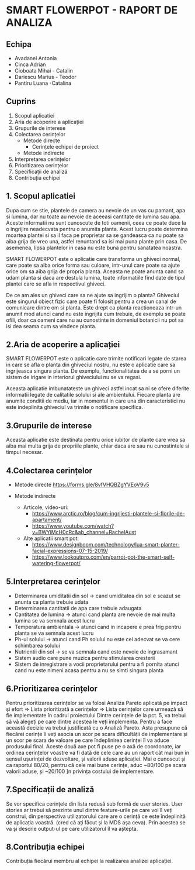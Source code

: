 # SMART FLOWERPOT - RAPORT DE ANALIZA
## Echipa
  * Avadanei Antonia
  * Cinca Adrian
  * Cioboata Mihai - Catalin
  * Dariescu Marius - Teodor
  * Pantiru Luana -Catalina

## Cuprins
  1. Scopul aplicatiei
  2. Aria de acoperire a aplicației
  3. Grupurile de interese	
  4. Colectarea cerințelor	
      -	Metode directe	
        -	Cerințele echipei de proiect	
      -	Metode indirecte	
  5. Interpretarea cerințelor	
  6. Prioritizarea cerințelor	
  7. Specificații de analiză	
  8. Contribuția echipei	

## 1. Scopul aplicatiei
Dupa cum se stie, plantele de camera au nevoie de un vas cu pamant, apa si lumina, dar nu toate au nevoie de aceeasi cantitate de lumina sau apa. Aceste informatii nu sunt cunoscute de toti oamenii, ceea ce poate duce la o ingrijire neadecvata pentru o anumita planta. Acest lucru poate determina moartea plantei si sa il faca pe proprietar sa se gandeasca ca nu poate sa aiba grija de vreo  una, astfel renuntand sa isi mai puna plante prin casa. De asemenea, lipsa plantelor in casa nu este buna pentru sanatatea noastra.

SMART FLOWERPOT este o aplicatie care transforma un ghiveci normal, care poate sa aiba orice forma sau culoare, intr-unul care poate sa ajute orice om sa aiba grija de propria planta. Aceasta ne poate anunta cand sa udam planta si daca are destula lumina, toate informatiile find date de tipul plantei care se afla in respectivul ghiveci.

De ce am ales un ghiveci care sa ne ajute sa ingrijim o planta? Ghiveciul este singurul obiect fizic care poate fi folosit pentru a crea un canal de comunicare dintre om si planta. Este drept ca planta reactioneaza intr-un anumit mod atunci cand nu este ingrijita cum trebuie, de exemplu se poate ofili, doar ca oameni care nu au cunostinte in domeniul botanicii nu pot sa isi dea seama cum sa vindece planta. 

## 2.Aria de acoperire a aplicației
SMART FLOWERPOT este o aplicatie care trimite notificari legate de starea in care se afla o planta din ghiveciul nostru, nu este o aplicatie care sa ingrijeasca singura planta. De exemplu, functionalitatea de a se porni un sistem de irigare in interiorul ghiveciului nu se va regasi.

Aceasta aplicatie imbunatateste un ghiveci astfel incat sa ni se ofere diferite informatii legate de calitatile solului si ale ambientului. Fiecare planta are anumite conditii de mediu, iar in momentul in care una din caracteristici nu este indeplinita ghiveciul va trimite o notificare specifica.

## 3.Grupurile de interese
Aceasta aplicatie este destinata pentru orice iubitor de plante care vrea sa aiba mai multa grija de propriile plante, chiar daca are sau nu cunostintele si timpul necesar.

## 4.Colectarea cerințelor

   * Metode directe
      https://forms.gle/8vfVHQBZgYVEoV9v5
      
   * Metode indirecte
   
        - Articole, video-uri: 
            - https://www.arctic.ro/blog/cum-ingrijesti-plantele-si-florile-de-apartament/
            - https://www.youtube.com/watch?v=BWYiMcH0cRc&ab_channel=RachelAust
        - Alte aplicatii smart pot:
            - https://www.designboom.com/technology/lua-smart-planter-facial-expressions-07-15-2019/
            - https://www.lookoutpro.com/en/parrot-pot-the-smart-self-watering-flowerpot/
      
## 5.Interpretarea cerințelor

  * Determinarea umiditatii din sol -> cand umiditatea din sol e scazut se anunta ca planta trebuie udata
  * Determinarea cantitatii de apa care trebuie adaugata
  * Cantitatea de lumina -> atunci cand planta are nevoie de mai multa lumina se va semnala acest lucru
  * Temperatura ambientala -> atunci cand in incapere e prea frig pentru planta se va semnala acest lucru
  * Ph-ul solului -> atunci cand Ph solului nu este cel adecvat se va cere schimbarea solului
  * Nutrientii din sol -> se va semnala cand este nevoie de ingrasamant 
  * Sistem audio care pune muzica pentru stimularea cresterii
  * Sistem de inregistrare a vocii proprietarului pentru a fi pornita atunci cand nu este nimeni acasa pentru a nu se simti singura planta

## 6.Prioritizarea cerințelor
Pentru prioritizarea cerințelor se va folosi Analiza Pareto aplicată pe impact și efort => Lista prioritizată a cerințelor => Lista cerințelor care urmează să fie implementate în cadrul proiectului
Dintre cerințele de la pct. 5, va trebui să vă alegeți pe care dintre acestea le veți implementa. Pentru a face această decizie va trebui justificată cu o Analiză Pareto. Asta presupune că fiecărei cerințe îi veți asocia un scor pe scara dificultății de implementare și un scor pe scara de valoare pe care îndeplinirea cerinței îl va aduce produsului final. Aceste două axe pot fi puse pe o axă de coordonate, iar ordinea cerințelor voastre va fi dată de cele care au un raport cât mai bun în sensul ușurinței de dezvoltare, și valorii aduse aplicației. Mai e cunoscut și ca raportul 80/20, pentru că cele mai bune cerințe, aduc ~80/100 pe scara valorii aduse, și ~20/100 ]n privința costului de implementare.

## 7.Specificații de analiză
Se vor specifica cerințele din lista redusă sub formă de user stories.
User stories ar trebui să prezinte unul dintre feature-urile pe care voi îl veți construi, din perspectiva utilizatorului care are o cerință ce este îndeplinită de aplicația voastră. (cred că ați făcut și la MDS așa ceva). Prin acestea se va și descrie output-ul pe care utilizatorul îl va aștepta. 

## 8.Contribuția echipei
Contribuția fiecărui membru al echipei la realizarea analizei aplicației.
